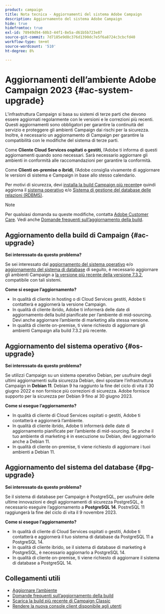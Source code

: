 ```yaml
---
product: campaign
title: Nota tecnica - Aggiornamenti del sistema Adobe Campaign
description: Aggiornamento del sistema Adobe Campaign
hide: true
hidefromtoc: true
exl-id: 78949d94-60b3-44f1-8e5a-d61b5b723e87
source-git-commit: 7d7185e9d8c376d1390dc7e5f6a8724c3cbcfd40
workflow-type: tm+mt
source-wordcount: '510'
ht-degree: 8%

---
```


# Aggiornamenti dell’ambiente Adobe Campaign 2023 {#ac-system-upgrade}

L’infrastruttura Campaign si basa su sistemi di terze parti che devono essere aggiornati regolarmente con le versioni e le correzioni più recenti. Questi aggiornamenti sono obbligatori per garantire la continuità del servizio e proteggere gli ambienti Campaign dai rischi per la sicurezza. Inoltre, è necessario un aggiornamento di Campaign per garantire la compatibilità con le modifiche del sistema di terze parti.

Come **Cliente Cloud Services ospitati o gestiti**, l’Adobe ti informa di questi aggiornamenti quando sono necessari. Sarà necessario aggiornare gli ambienti in conformità alle raccomandazioni per garantire la conformità.

Come **Clienti on-premise o ibridi**, l’Adobe consiglia vivamente di aggiornare le versioni di sistema e Campaign in base allo stesso calendario.

Per motivi di sicurezza, devi [installa la build Campaign più recente](#ac-upgrade)e quindi aggiorna il [sistema operativo](#os-upgrade) e/o [Sistema di gestione del database delle relazioni (RDBMS)](#pg-upgrade).

>[!NOTE]
>
>Per qualsiasi domanda su queste modifiche, contatta [Adobe Customer Care](https://helpx.adobe.com/it/enterprise/admin-guide.html/enterprise/using/support-for-experience-cloud.ug.html). Vedi anche [Domande frequenti sull’aggiornamento della build](../../platform/using/faq-build-upgrade.md).

## Aggiornamento della build di Campaign {#ac-upgrade}

**Sei interessato da questo problema?**

Se sei interessato dal [aggiornamento del sistema operativo](#os-upgrade) e/o [aggiornamento del sistema di database](#pg-upgrade) di seguito, è necessario aggiornare gli ambienti Campaign a [la versione più recente della versione 7.3.2](../../rn/using/latest-release.md#release-7-3-2), compatibile con tali sistemi.

**Come si esegue l’aggiornamento?**

* In qualità di cliente in hosting o di Cloud Services gestiti, Adobe ti contatterà e aggiornerà la versione Campaign.
* In qualità di cliente ibrido, Adobe ti informerà delle date di aggiornamento della build pianificate per l’ambiente di mid-sourcing. Devi anche aggiornare l’ambiente di marketing alla stessa versione.
* In qualità di cliente on-premise, ti viene richiesto di aggiornare gli ambienti Campaign alla build 7.3.2 più recente.


## Aggiornamento del sistema operativo {#os-upgrade}

**Sei interessato da questo problema?**

Se utilizzi Campaign su un sistema operativo Debian, per usufruire degli ultimi aggiornamenti sulla sicurezza Debian, devi spostare l’infrastruttura Campaign in **Debian 11**. Debian 9 ha raggiunto la fine del ciclo di vita il 30 giugno 2022 e non fornisce più correzioni di sicurezza. Adobe fornisce supporto per la sicurezza per Debian 9 fino al 30 giugno 2023.

**Come si esegue l’aggiornamento?**

* In qualità di cliente di Cloud Services ospitati o gestiti, Adobe ti contatterà e aggiornerà l’ambiente.
* In qualità di cliente ibrido, Adobe ti informerà delle date di aggiornamento pianificate per l’ambiente di mid-sourcing. Se anche il tuo ambiente di marketing è in esecuzione su Debian, devi aggiornarlo anche a Debian 11.
* In qualità di cliente on-premise, ti viene richiesto di aggiornare i tuoi ambienti a Debian 11.

## Aggiornamento del sistema del database {#pg-upgrade}

**Sei interessato da questo problema?**

Se il sistema di database per Campaign è PostgreSQL, per usufruire delle ultime innovazioni e degli aggiornamenti di sicurezza PostgreSQL, è necessario eseguire l’aggiornamento a **PostgreSQL 14**. PostreSQL 11 raggiungerà la fine del ciclo di vita il 9 novembre 2023.

**Come si esegue l’aggiornamento?**

* In qualità di cliente di Cloud Services ospitati o gestiti, Adobe ti contatterà e aggiornerà il tuo sistema di database da PostgreSQL 11 a PostgreSQL 14.
* In qualità di cliente ibrido, se il sistema di database di marketing è PostgreSQL, è necessario aggiornarlo a PostgreSQL 14.
* In qualità di cliente on-premise, ti viene richiesto di aggiornare il sistema di database a PostgreSQL 14.


## Collegamenti utili

* [Aggiornare l’ambiente](../../production/using/build-upgrade.md)
* [Domande frequenti sull’aggiornamento della build](../../platform/using/faq-build-upgrade.md)
* [Scarica la build più recente di Campaign Classic](https://experience.adobe.com/#/downloads/content/software-distribution/it/campaign.html)
* [Rendere la nuova console client disponibile agli utenti](../../installation/using/client-console-availability-for-windows.md)
